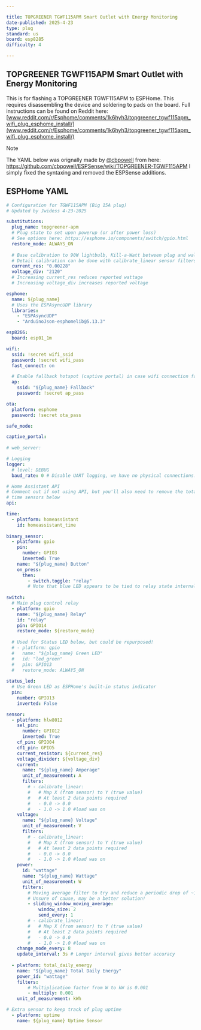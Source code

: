 ```yaml
---

title: TOPGREENER TGWF115APM Smart Outlet with Energy Monitoring  
date-published: 2025-4-23  
type: plug  
standard: us  
board: esp8285  
difficulty: 4

---
```


## TOPGREENER TGWF115APM Smart Outlet with Energy Monitoring

This is for flashing a TOPGREENER TGWF115APM to ESPHome. This requires disassembling the device and soldering to pads on the board. Full instructions can be found on Reddit here: [www.reddit.com/r/Esphome/comments/1k6hyh3/topgreener_tgwf115apm_wifi_plug_esphome_install/](www.reddit.com/r/Esphome/comments/1k6hyh3/topgreener_tgwf115apm_wifi_plug_esphome_install/)

> [!NOTE]
> The YAML below was orignally made by [@cbpowell](https://github.com/cbpowell) from here: https://github.com/cbpowell/ESPSense/wiki/TOPGREENER-TGWF115APM
> I simply fixed the syntaxing and removed the ESPSense additions.

## ESPHome YAML

```yaml
# Configuration for TGWF115APM (Big 15A plug)
# Updated by Jwidess 4-23-2025

substitutions:
  plug_name: topgreener-apm
  # Plug state to set upon powerup (or after power loss)
  # See options here: https://esphome.io/components/switch/gpio.html
  restore_mode: ALWAYS_ON
  
  # Base calibration to 90W lightbulb, Kill-a-Watt between plug and wall
  # Detail calibration can be done with calibrate_linear sensor filters below
  current_res: "0.00228"
  voltage_div: "2120"
  # Increasing current_res reduces reported wattage
  # Increasing voltage_div increases reported voltage

esphome:
  name: ${plug_name}
  # Uses the ESPAsyncUDP library
  libraries:
    - "ESPAsyncUDP"
    - "ArduinoJson-esphomelib@5.13.3"

esp8266:
  board: esp01_1m

wifi:
  ssid: !secret wifi_ssid
  password: !secret wifi_pass
  fast_connect: on

  # Enable fallback hotspot (captive portal) in case wifi connection fails
  ap:
    ssid: "${plug_name} Fallback"
    password: !secret ap_pass

ota:
  platform: esphome
  password: !secret ota_pass

safe_mode:

captive_portal:
  
# web_server:

# Logging
logger:
  # level: DEBUG
  baud_rate: 0 # Disable UART logging, we have no physical connections!

# Home Assistant API
# Comment out if not using API, but you'll also need to remove the total_daily_energy and
# time sensors below
api:

time:
  - platform: homeassistant
    id: homeassistant_time
    
binary_sensor:
  - platform: gpio
    pin:
      number: GPIO3
      inverted: True
    name: "${plug_name} Button"
    on_press:
      then:
        - switch.toggle: "relay"
        # Note that blue LED appears to be tied to relay state internally (i.e. electrically)
    
switch:
  # Main plug control relay
  - platform: gpio
    name: "${plug_name} Relay"
    id: "relay"
    pin: GPIO14
    restore_mode: ${restore_mode}
    
  # Used for Status LED below, but could be repurposed!
  # - platform: gpio
  #   name: "${plug_name} Green LED"
  #   id: "led_green"
  #   pin: GPIO13
  #   restore_mode: ALWAYS_ON
  
status_led:
  # Use Green LED as ESPHome's built-in status indicator
  pin:
    number: GPIO13
    inverted: False

sensor:
  - platform: hlw8012
    sel_pin:
      number: GPIO12
      inverted: True
    cf_pin: GPIO04
    cf1_pin: GPIO5
    current_resistor: ${current_res}
    voltage_divider: ${voltage_div}
    current:
      name: "${plug_name} Amperage"
      unit_of_measurement: A
      filters:
        # - calibrate_linear:
        #   # Map X (from sensor) to Y (true value)
        #   # At least 2 data points required
        #   - 0.0 -> 0.0
        #   - 1.0 -> 1.0 #load was on
    voltage:
      name: "${plug_name} Voltage"
      unit_of_measurement: V
      filters:
        # - calibrate_linear:
        #   # Map X (from sensor) to Y (true value)
        #   # At least 2 data points required
        #   - 0.0 -> 0.0
        #   - 1.0 -> 1.0 #load was on
    power:
      id: "wattage"
      name: "${plug_name} Wattage"
      unit_of_measurement: W
      filters:
        # Moving average filter to try and reduce a periodic drop of ~1-2W
        # Unsure of cause, may be a better solution!
        - sliding_window_moving_average:
            window_size: 2
            send_every: 1
        # - calibrate_linear:
        #   # Map X (from sensor) to Y (true value)
        #   # At least 2 data points required
        #   - 0.0 -> 0.0
        #   - 1.0 -> 1.0 #load was on
    change_mode_every: 8
    update_interval: 3s # Longer interval gives better accuracy
    
  - platform: total_daily_energy
    name: "${plug_name} Total Daily Energy"
    power_id: "wattage"
    filters:
        # Multiplication factor from W to kW is 0.001
        - multiply: 0.001
    unit_of_measurement: kWh

# Extra sensor to keep track of plug uptime
  - platform: uptime
    name: ${plug_name} Uptime Sensor
```
